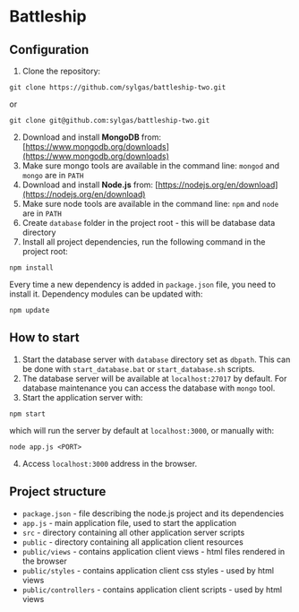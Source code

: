 # Battleship

## Configuration

1. Clone the repository:
```
git clone https://github.com/sylgas/battleship-two.git
```
or
```
git clone git@github.com:sylgas/battleship-two.git
```
2. Download and install **MongoDB** from: [https://www.mongodb.org/downloads](https://www.mongodb.org/downloads)
3. Make sure mongo tools are available in the command line: ```mongod``` and ```mongo``` are in ```PATH```
4. Download and install **Node.js** from: [https://nodejs.org/en/download](https://nodejs.org/en/download)
5. Make sure node tools are available in the command line: ```npm``` and ```node``` are in ```PATH```
6. Create ```database``` folder in the project root - this will be database data directory
7. Install all project dependencies, run the following command in the project root:
```
npm install
```
Every time a new dependency is added in ```package.json``` file, you need to install it.
Dependency modules can be updated with:
```
npm update
```

## How to start
1. Start the database server with ```database``` directory set as ```dbpath```. This can be done with ```start_database.bat``` or ```start_database.sh``` scripts.
2. The database server will be available at ```localhost:27017``` by default. For database maintenance you can access the database with ```mongo``` tool.
3. Start the application server with:
```
npm start
```
which will run the server by default at ```localhost:3000```, or manually with:
```
node app.js <PORT>
```
4. Access ```localhost:3000``` address in the browser.

## Project structure
- ```package.json``` - file describing the node.js project and its dependencies
- ```app.js``` - main application file, used to start the application
- ```src``` - directory containing all other application server scripts
- ```public``` - directory containing all application client resources
- ```public/views``` - contains application client views - html files rendered in the browser
- ```public/styles``` - contains application client css styles - used by html views
- ```public/controllers``` - contains application client scripts - used by html views
